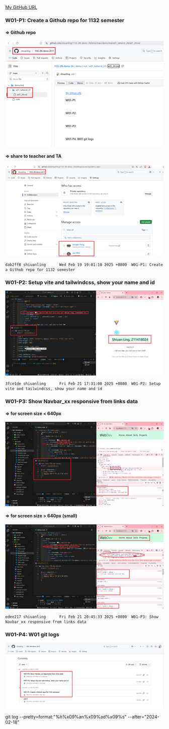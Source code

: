 [My GitHub URL](https://github.com/shiuanling/1132-2N-demo-24.git)

### W01-P1: Create a Github repo for 1132 semester
 
#### => Github repo
 
![](w01-p1-1.png)
 
#### => share to teacher and TA
 
![](w01-p1-2.png)
```
dab2ff8 shiuanling      Wed Feb 19 19:01:10 2025 +0800  W01-P1: Create a Github repo for 1132 semester
```

### W01-P2: Setup vite and tailwindcss, show your name and id
![](w01-p2.png)
```
3fce1de shiuanling      Fri Feb 21 17:31:08 2025 +0800  W01-P2: Setup vite and tailwindcss, show your name and id
```

### W01-P3: Show Navbar_xx responsive from links data
 
#### => for screen size < 640px
 
![](w01-p3-1.png)
 
#### => for screen size > 640px (small)
 
![](w01-p3-2.png)
```
edee217 shiuanling      Fri Feb 21 20:45:33 2025 +0800  W01-P3: Show Navbar_xx responsive from links data
```

### W01-P4: W01 git logs
![](w01-p4.png)

git log --pretty=format:"%h%x09%an%x09%ad%x09%s" --after="2024-02-18"